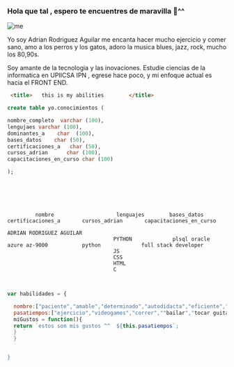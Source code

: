 ### Hola que tal , espero te encuentres de maravilla 👋^^ 
![me](https://user-images.githubusercontent.com/83733177/155864149-67e41c64-d1a9-44a1-8cd6-5307bfba6ff7.jpg)

Yo soy Adrian Rodriguez Aguilar me encanta hacer  mucho ejercicio y comer sano, amo a los perros y los gatos, 
adoro la musica blues, jazz, rock, mucho los 80,90s.

Soy amante de la tecnologia y las inovaciones.
Estudie ciencias de la informatica en UPIICSA IPN , egrese hace poco, y mi enfoque actual es hacia el FRONT END.


```html
 <title>   this is my abilities        </title>

```
```sql
create table yo.conocimientos (

nombre_completo  varchar (100),
lengujaes varchar (100),
dominantes_a    char  (100),
bases_datos    char (50),
certificaciones_a   char (50),
cursos_adrian      char (100),
capacitaciones_en_curso char (100)

);
```
```tabla





         nombre                    lenguajes        bases_datos        certificaciones_a       cursos_adrian       capacitaciones_en_curso 
   
ADRIAN RODRIGUEZ AGUILAR                     
                                  PYTHON             plsql oracle       azure az-9000           python             full stack developer 
                                  JS                                                            
                                  CSS
                                  HTML
                                  C
                                  

```
```js

var habilidades = {

  nombre:["paciente","amable","determinado","autodidacta","eficiente","equipo"],
  pasatiempos:["ejercicio","videogames","correr",""bailar","tocar guitarra"]
  miGustos = function(){
  return `estos son mis gustos ^^  ${this.pasatiempos`;
  }  `
  }


}


 

```









